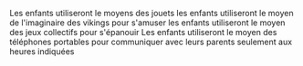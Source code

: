 Les enfants utiliseront le moyens des jouets
les enfants utiliseront le moyen de l'imaginaire des vikings pour s'amuser
les enfants utiliseront le moyen des jeux collectifs pour s'épanouir
Les enfants utiliseront le moyen des téléphones portables pour communiquer avec leurs parents seulement aux heures indiquées  

